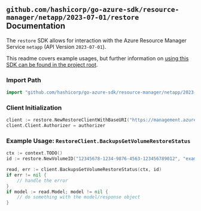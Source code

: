 
## `github.com/hashicorp/go-azure-sdk/resource-manager/netapp/2023-07-01/restore` Documentation

The `restore` SDK allows for interaction with the Azure Resource Manager Service `netapp` (API Version `2023-07-01`).

This readme covers example usages, but further information on [using this SDK can be found in the project root](https://github.com/hashicorp/go-azure-sdk/tree/main/docs).

### Import Path

```go
import "github.com/hashicorp/go-azure-sdk/resource-manager/netapp/2023-07-01/restore"
```


### Client Initialization

```go
client := restore.NewRestoreClientWithBaseURI("https://management.azure.com")
client.Client.Authorizer = authorizer
```


### Example Usage: `RestoreClient.BackupsGetVolumeRestoreStatus`

```go
ctx := context.TODO()
id := restore.NewVolumeID("12345678-1234-9876-4563-123456789012", "example-resource-group", "netAppAccountValue", "capacityPoolValue", "volumeValue")

read, err := client.BackupsGetVolumeRestoreStatus(ctx, id)
if err != nil {
	// handle the error
}
if model := read.Model; model != nil {
	// do something with the model/response object
}
```
